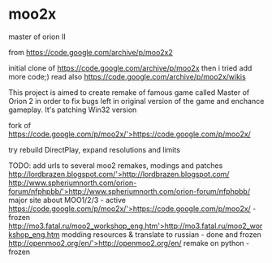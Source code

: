 # moo2x
master of orion II

from https://code.google.com/archive/p/moo2x2

initial clone of https://code.google.com/archive/p/moo2x then i tried add more code;)
read also
https://code.google.com/archive/p/moo2x/wikis

This project is aimed to create remake of famous game called Master of Orion 2 in order to fix bugs left in original version of the game and enchance gameplay.
It's patching Win32 version

fork of https://code.google.com/p/moo2x/'>https://code.google.com/p/moo2x/

try rebuild DirectPlay, expand resolutions and limits

TODO:
add urls to several moo2 remakes, modings and patches
http://lordbrazen.blogspot.com/'>http://lordbrazen.blogspot.com/
http://www.spheriumnorth.com/orion-forum/nfphpbb/'>http://www.spheriumnorth.com/orion-forum/nfphpbb/ major site about MOO1/2/3 - active
https://code.google.com/p/moo2x/'>https://code.google.com/p/moo2x/ - frozen
http://mo3.fatal.ru/moo2_workshop_eng.htm'>http://mo3.fatal.ru/moo2_workshop_eng.htm modding resources & translate to russian - done and frozen
http://openmoo2.org/en/'>http://openmoo2.org/en/ remake on python - frozen
